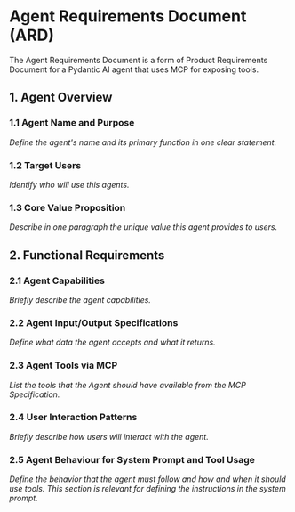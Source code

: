# Agent Requirements Document (ARD)

The Agent Requirements Document is a form of Product Requirements Document for a Pydantic AI agent that uses MCP for exposing tools.

## 1. Agent Overview

### 1.1 Agent Name and Purpose
*Define the agent's name and its primary function in one clear statement.*

### 1.2 Target Users
*Identify who will use this agents.*

### 1.3 Core Value Proposition
*Describe in one paragraph the unique value this agent provides to users.*

## 2. Functional Requirements

### 2.1 Agent Capabilities
*Briefly describe the agent capabilities.*

### 2.2 Agent Input/Output Specifications
*Define what data the agent accepts and what it returns.*

### 2.3 Agent Tools via MCP
*List the tools that the Agent should have available from the MCP Specification.*

### 2.4 User Interaction Patterns
*Briefly describe how users will interact with the agent.*

### 2.5 Agent Behaviour for System Prompt and Tool Usage
*Define the behavior that the agent must follow and how and when it should use tools. This section is relevant for defining the instructions in the system prompt.*
